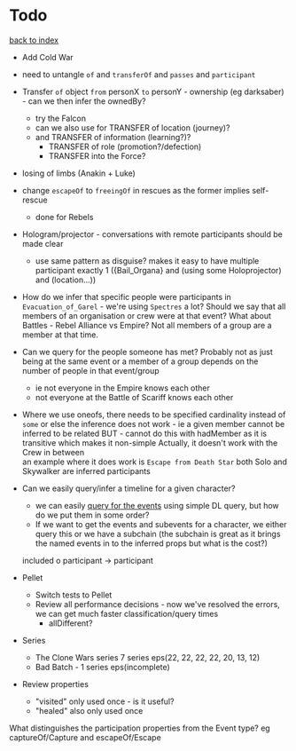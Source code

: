 # Todo

[back to index](index.md)

* Add Cold War
  

* need to untangle ```of``` and ```transferOf``` and ```passes``` and ```participant```

* Transfer ```of``` object ```from``` personX ```to``` personY - ownership (eg darksaber) - can we then infer the ownedBy?
  * try the Falcon
  * can we also use for TRANSFER of location (journey)?
  * and TRANSFER of information (learning?)?
    * TRANSFER of role (promotion?/defection)
    * TRANSFER into the Force?
    
* losing of limbs (Anakin + Luke)

* change ```escapeOf``` to ```freeingOf``` in rescues as the former implies self-rescue
  - done for Rebels

* Hologram/projector - conversations with remote participants should be made clear
  * use same pattern as disguise? makes it easy to have multiple
  participant exactly 1 ({Bail_Organa} and (using some Holoprojector) and (location...))

* How do we infer that specific people were participants in `Evacuation_of_Garel` - we're using `Spectres` a lot?
  Should we say that all members of an organisation or crew were at that event? What about Battles - Rebel Alliance vs Empire?
  Not all members of a group are a member at that time.

* Can we query for the people someone has met? Probably not as just being at the same event or a member of a group
  depends on the number of people in that event/group
    - ie not everyone in the Empire knows each other
    - not everyone at the Battle of Scariff knows each other

*  Where we use oneofs, there needs to be specified cardinality instead of `some`
   or else the inference does not work - ie a given member cannot be inferred to be related
   BUT - cannot do this with hadMember as it is transitive which makes it non-simple
   Actually, it doesn't work with the Crew in between  
   an example where it does work is `Escape from Death Star` both Solo and Skywalker are inferred participants

* Can we easily query/infer a timeline for a given character?
    * we can easily [query for the events](docs/events.md) using simple DL query, but how do we put them in some order?
    * If we want to get the events and subevents for a character, we either query this or we have
      a subchain (the subchain is great as it brings the named events in to the inferred props but what is the cost?)
      

    included o participant -> participant

* Pellet
    * Switch tests to Pellet
    * Review all performance decisions - now we've resolved the errors, we can get much faster classification/query times
        * allDifferent?
    
* Series
    * The Clone Wars series 7 series eps(22, 22, 22, 22, 20, 13, 12)
    * Bad Batch - 1 series eps(incomplete)

* Review properties
    * "visited" only used once - is it useful?
    * "healed" also only used once
      

What distinguishes the participation properties from the Event type?
  eg captureOf/Capture and escapeOf/Escape